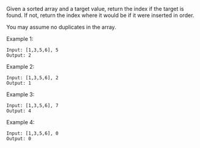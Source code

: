 Given a sorted array and a target value, return the index if the target is found. If not, return the index where it would be if it were inserted in order.

You may assume no duplicates in the array.

Example 1:
```
Input: [1,3,5,6], 5
Output: 2
```
Example 2:
```
Input: [1,3,5,6], 2
Output: 1
```
Example 3:
```
Input: [1,3,5,6], 7
Output: 4
```
Example 4:
```
Input: [1,3,5,6], 0
Output: 0
```
